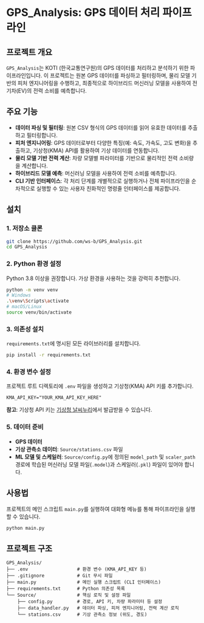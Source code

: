 # GPS_Analysis: GPS 데이터 처리 파이프라인

## 프로젝트 개요

`GPS_Analysis`는 KOTI (한국교통연구원)의 GPS 데이터를 처리하고 분석하기 위한 파이프라인입니다. 이 프로젝트는 원본 GPS 데이터를 파싱하고 필터링하며, 물리 모델 기반의 피처 엔지니어링을 수행하고, 최종적으로 하이브리드 머신러닝 모델을 사용하여 전기차(EV)의 전력 소비를 예측합니다.

## 주요 기능

*   **데이터 파싱 및 필터링**: 원본 CSV 형식의 GPS 데이터를 읽어 유효한 데이터를 추출하고 필터링합니다.
*   **피처 엔지니어링**: GPS 데이터로부터 다양한 특징(예: 속도, 가속도, 고도 변화)을 추출하고, 기상청(KMA) API를 활용하여 기상 데이터를 연동합니다.
*   **물리 모델 기반 전력 계산**: 차량 모델별 파라미터를 기반으로 물리적인 전력 소비량을 계산합니다.
*   **하이브리드 모델 예측**: 머신러닝 모델을 사용하여 전력 소비를 예측합니다.
*   **CLI 기반 인터페이스**: 각 처리 단계를 개별적으로 실행하거나 전체 파이프라인을 순차적으로 실행할 수 있는 사용자 친화적인 명령줄 인터페이스를 제공합니다.

## 설치

### 1. 저장소 클론

```bash
git clone https://github.com/ws-b/GPS_Analysis.git
cd GPS_Analysis
```

### 2. Python 환경 설정

Python 3.8 이상을 권장합니다. 가상 환경을 사용하는 것을 강력히 추천합니다.

```bash
python -m venv venv
# Windows
.\venv\Scripts\activate
# macOS/Linux
source venv/bin/activate
```

### 3. 의존성 설치

`requirements.txt`에 명시된 모든 라이브러리를 설치합니다.

```bash
pip install -r requirements.txt
```

### 4. 환경 변수 설정

프로젝트 루트 디렉토리에 `.env` 파일을 생성하고 기상청(KMA) API 키를 추가합니다.

```
KMA_API_KEY="YOUR_KMA_API_KEY_HERE"
```

**참고**: 기상청 API 키는 [기상청 날씨누리](https://data.kma.go.kr/)에서 발급받을 수 있습니다.

### 5. 데이터 준비

*   **GPS 데이터**
*   **기상 관측소 데이터**: `Source/stations.csv` 파일
*   **ML 모델 및 스케일러**: `Source/config.py`에 정의된 `model_path` 및 `scaler_path` 경로에 학습된 머신러닝 모델 파일(`.model`)과 스케일러(`.pkl`) 파일이 있어야 합니다.

## 사용법

프로젝트의 메인 스크립트 `main.py`를 실행하여 대화형 메뉴를 통해 파이프라인을 실행할 수 있습니다.

```bash
python main.py
```

## 프로젝트 구조

```
GPS_Analysis/
├── .env                  # 환경 변수 (KMA_API_KEY 등)
├── .gitignore            # Git 무시 파일
├── main.py               # 메인 실행 스크립트 (CLI 인터페이스)
├── requirements.txt      # Python 의존성 목록
└── Source/               # 핵심 로직 및 설정 파일
    ├── config.py         # 경로, API 키, 차량 파라미터 등 설정
    ├── data_handler.py   # 데이터 파싱, 피처 엔지니어링, 전력 계산 로직
    └── stations.csv      # 기상 관측소 정보 (위도, 경도)
```